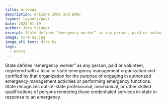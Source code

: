 ```yaml
---
title: Arizona
description: Arizona IMAC and EMAC
layout: layouts/post
date: 2024-01-19
author: John Skinner
excerpt: State defines “emergency worker” as any person, paid or volunteer, registered with a local or state emergency management organization and certified by that organization for the purpose of engaging in authorized emergency management activities or performing emergency functions. State recognizes out-of-state professional, mechanical, or other skilled qualifications of persons rendering those credentialed services in-state in response to an emergency.
image: hire-us.jpg
image_alt_text: Hire Us
tags:
  - posts
---
```


State defines “emergency worker” as any person, paid or volunteer, registered with a local or state emergency management organization and certified by that organization for the purpose of engaging in authorized emergency management activities or performing emergency functions. State recognizes out-of-state professional, mechanical, or other skilled qualifications of persons rendering those credentialed services in-state in response to an emergency.

